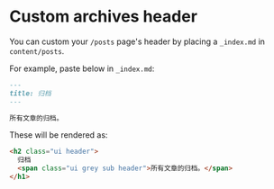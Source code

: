 # Custom archives header

You can custom your `/posts` page's header by placing a `_index.md` in `content/posts`.

For example, paste below in `_index.md`:

```markdown
---
title: 归档
---

所有文章的归档。
```

These will be rendered as:

```html
<h2 class="ui header">
  归档
  <span class="ui grey sub header">所有文章的归档。</span>
</h1>
```
